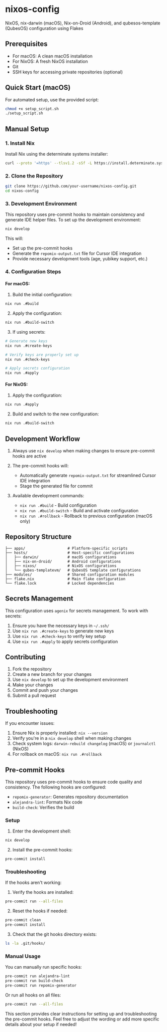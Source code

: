 # nixos-config
NixOS, nix-darwin (macOS), Nix-on-Droid (Android), and qubesos-template (QubesOS) configuration using Flakes

## Prerequisites

- For macOS: A clean macOS installation
- For NixOS: A fresh NixOS installation
- Git
- SSH keys for accessing private repositories (optional)

## Quick Start (macOS)

For automated setup, use the provided script:

```bash
chmod +x setup_script.sh
./setup_script.sh
```

## Manual Setup

### 1. Install Nix
Install Nix using the determinate systems installer:
```bash
curl --proto '=https' --tlsv1.2 -sSf -L https://install.determinate.systems/nix | sh -s -- install
```

### 2. Clone the Repository
```bash
git clone https://github.com/your-username/nixos-config.git
cd nixos-config
```

### 3. Development Environment
This repository uses pre-commit hooks to maintain consistency and generate IDE helper files. To set up the development environment:

```bash
nix develop
```

This will:
- Set up the pre-commit hooks
- Generate the `repomix-output.txt` file for Cursor IDE integration
- Provide necessary development tools (age, yubikey support, etc.)

### 4. Configuration Steps

#### For macOS:
1. Build the initial configuration:
```bash
nix run .#build
```

2. Apply the configuration:
```bash
nix run .#build-switch
```

3. If using secrets:
```bash
# Generate new keys
nix run .#create-keys

# Verify keys are properly set up
nix run .#check-keys

# Apply secrets configuration
nix run .#apply
```

#### For NixOS:
1. Apply the configuration:
```bash
nix run .#apply
```

2. Build and switch to the new configuration:
```bash
nix run .#build-switch
```

## Development Workflow

1. Always use `nix develop` when making changes to ensure pre-commit hooks are active

2. The pre-commit hooks will:
   - Automatically generate `repomix-output.txt` for  streamlined Cursor IDE integration
   - Stage the generated file for commit

3. Available development commands:
   - `nix run .#build` - Build configuration
   - `nix run .#build-switch` - Build and activate configuration
   - `nix run .#rollback` - Rollback to previous configuration (macOS only)

## Repository Structure

```
├── apps/                   # Platform-specific scripts
├── hosts/                  # Host-specific configurations
│   ├── darwin/             # macOS configurations
│   ├── nix-on-droid/       # Android configurations
│   ├── nixos/              # NixOS configurations
│   └── qubes-templatevm/   # QubesOS template configurations
├── modules/                # Shared configuration modules
├── flake.nix               # Main flake configuration
└── flake.lock              # Locked dependencies
```

## Secrets Management

This configuration uses `agenix` for secrets management. To work with secrets:

1. Ensure you have the necessary keys in `~/.ssh/`
2. Use `nix run .#create-keys` to generate new keys
3. Use `nix run .#check-keys` to verify key setup
4. Use `nix run .#apply` to apply secrets configuration

## Contributing

1. Fork the repository
2. Create a new branch for your changes
3. Use `nix develop` to set up the development environment
4. Make your changes
5. Commit and push your changes
6. Submit a pull request

## Troubleshooting

If you encounter issues:

1. Ensure Nix is properly installed: `nix --version`
2. Verify you're in a `nix develop` shell when making changes
3. Check system logs: `darwin-rebuild changelog` (macOS) or `journalctl` (NixOS)
4. For rollback on macOS: `nix run .#rollback`

## Pre-commit Hooks

This repository uses pre-commit hooks to ensure code quality and consistency. The following hooks are configured:

- `repomix-generator`: Generates repository documentation
- `alejandra-lint`: Formats Nix code
- `build-check`: Verifies the build

### Setup

1. Enter the development shell:
```bash
nix develop
```

2. Install the pre-commit hooks:

```bash
pre-commit install
```

### Troubleshooting

If the hooks aren't working:

1. Verify the hooks are installed:

```bash
pre-commit run --all-files
```

2. Reset the hooks if needed:

```bash
pre-commit clean
pre-commit install
```

3. Check that the git hooks directory exists:

```bash
ls -la .git/hooks/
```

### Manual Usage

You can manually run specific hooks:

```bash
pre-commit run alejandra-lint
pre-commit run build-check
pre-commit run repomix-generator
```

Or run all hooks on all files:

```bash
pre-commit run --all-files
```

This section provides clear instructions for setting up and troubleshooting the pre-commit hooks. Feel free to adjust the wording or add more specific details about your setup if needed!